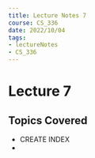 ```yaml
---
title: Lecture Notes 7
course: CS_336
date: 2022/10/04
tags: 
- lectureNotes
- CS_336
---
```


# Lecture 7
## Topics Covered
- CREATE INDEX
- 